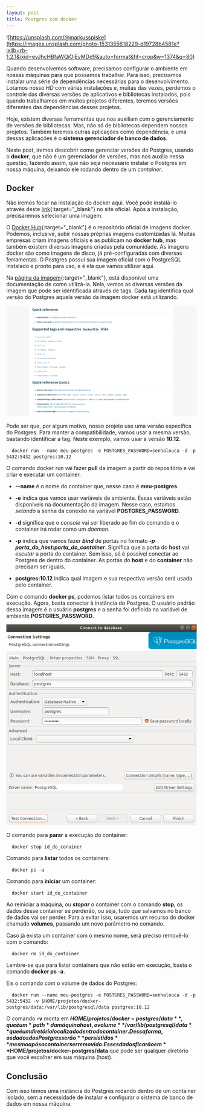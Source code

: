 ```yaml
---
layout: post
title: Postgres com docker
---
```


![https://unsplash.com/@markusspiske](https://images.unsplash.com/photo-1531355618229-d19728b4581e?ixlib=rb-1.2.1&ixid=eyJhcHBfaWQiOjEyMDd9&auto=format&fit=crop&w=1374&q=80)

Quando desenvolvemos software, precisamos configurar o ambiente em nossas máquinas para que possamos trabalhar. Para isso, precisamos instalar uma série de dependências necessárias para o desenvolvimento. Lotamos nosso *HD* com várias instalações e, muitas das vezes, perdemos o controle das diversas versões de aplicativos e bibliotecas instalados, pois quando trabalhamos em muitos projetos diferentes, teremos versões diferentes das dependências desses projetos.

Hoje, existem diversas ferramentas que nos auxiliam com o gerenciamento de versões de bibliotecas. Mas, não só de bibliotecas dependem nossos projetos. Também teremos outras aplicações como dependência, e uma dessas aplicações é o **sistema gerenciador de banco de dados**.

Neste post, iremos descobrir como gerenciar versões do Postgres, usando o **docker**, que não é um gerenciador de versões, mas nos auxilia nessa questão, fazendo assim, que não seja necessário instalar o Postgres em nossa máquina, deixando ele rodando dentro de um *container*.

## Docker

Não iremos focar na instalação do docker aqui. Você pode instalá-lo através deste [link](https://docs.docker.com/engine/install/){:target="_blank"} no site oficial. Após a instalação, precisaremos selecionar uma imagem.

O [Docker Hub](https://hub.docker.com/){:target="_blank"} é o repositório oficial de imagens docker. Podemos, inclusive, subir nossas próprias imagens customizadas lá. Muitas empresas criam imagens oficiais e as publicam no **docker hub**, mas também existem diversas imagens criadas pela comunidade. As imagens docker são como imagens de disco, já pré-configuradas com diversas ferramentas. O Postgres possui sua imagem oficial com o PostgreSQL instalado e pronto para uso, e é ela que vamos utilizar aqui.

Na [página da imagem](https://hub.docker.com/_/postgres){:target="_blank"}, está disponível uma documentação de como utilizá-la. Nela, vemos as diversas versões da imagem que pode ser identificada através de tags. Cada tag identifica qual versão do Postgres aquela versão da imagem docker está utilizando.

![alt text](/images/docker_hub_page.png "Tags")

Pode ser que, por algum motivo, nosso projeto use uma versão específica do Postgres. Para manter a compatibilidade, vamos usar a mesma versão, bastando identificar a tag. Neste exemplo, vamos usar a versão **10.12**.

```shell
  docker run --name meu-postgres -e POSTGRES_PASSWORD=senhalouca -d -p 5432:5432 postgres:10.12
```

O comando docker run vai fazer **pull** da imagem a partir do repositório e vai criar e executar um container.

- **--name** é o nome do container que, nesse caso é **meu-postgres**.

- **-e** indica que vamos usar variáveis de ambiente. Essas variáveis estão disponíveis na documentação da imagem. Nesse caso, estamos *setando* a senha da conexão na variável **POSTGRES_PASSWORD**.

- **-d** significa que o *console* vai ser liberado ao fim do comando e o container irá rodar como um *daemon*.

- **-p** indica que vamos fazer ***bind*** de portas no formato ***-p porta_do_host:porta_do_container***. Significa que a porta do **host** vai *escutar* a porta do container. Sem isso, só é possível conectar ao Postgres de dentro do container. As portas do **host** e do **container** não precisam ser iguais.

- **postgres:10.12** indica qual imagem e sua respectiva versão será usada pelo container.

Com o comando **docker ps**, podemos listar todos os containers em execução. Agora, basta conectar à instância do Postgres. O usuário padrão dessa imagem é o usuário **postgres** e a senha foi definida na variável de ambiente **POSTGRES_PASSWORD**.

![alt text](/images/conexao.png "Conexão com o postgres")

O comando para **parar** a execução do container:

```shell
  docker stop id_do_conainer
```

Comando para **listar** todos os containers:

```shell
  docker ps -a
```

Comando para **iniciar** um container:

```shell
  docker start id_do_container
```

Ao reiniciar a máquina, ou ***stopar*** o container com o comando **stop**, os dados desse container se perderão, ou seja, tudo que salvamos no banco de dados vai ser perder. Para a evitar isso, usaremos um recurso do docker chamado **volumes**, passando um novo parâmetro no comando.

Caso já exista um container com o mesmo nome, será preciso removê-lo com o comando:

```shell
  docker rm id_do_container
```

Lembre-se que para listar containers que não estão em execução, basta o comando **docker ps -a**.

Eis o comando com o volume de dados do Postgres:

```shell
  docker run --name meu-postgres -e POSTGRES_PASSWORD=senhalouca -d -p 5432:5432 -v $HOME/projetos/docker-postgres/data:/var/lib/postgresql/data postgres:10.12
```

O comando **-v** monta em **$HOME/projetos/docker-postgres/data**, que é um *path* da máquina host, o volume **/var/lib/postgresql/data** que é um diretório localizado dentro do container. Dessa forma, os dados dos Postgres serão **persistidos** mesmo após o container ser removido. Esses dados ficarão em **$HOME/projetos/docker-postgres/data** que pode ser qualquer diretório que você escolher em sua máquina (host).

## Conclusão

Com isso temos uma instância do Postgres rodando dentro de um container isolado, sem a necessidade de instalar e configurar o sistema de banco de dados em nossa máquina.